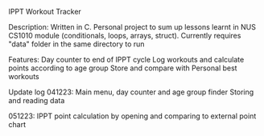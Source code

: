 IPPT Workout Tracker 


Description:
Written in C. 
Personal project to sum up lessons learnt in NUS CS1010 module (conditionals, loops, arrays, struct). 
Currently requires "data" folder in the same directory to run


Features:
Day counter to end of IPPT cycle
Log workouts and calculate points according to age group
Store and compare with Personal best workouts



Update log
041223: 
Main menu, day counter and age group finder
Storing and reading data 

051223:
IPPT point calculation by opening and comparing to external point chart

